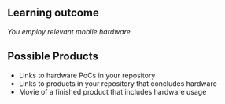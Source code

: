 ## Learning outcome
_You employ relevant mobile hardware._

## Possible Products
* Links to hardware PoCs in your repository
* Links to products in your repository that concludes hardware
* Movie of a finished product that includes hardware usage